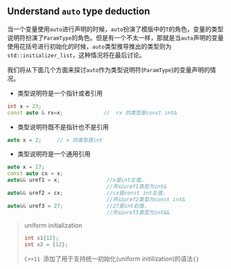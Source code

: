 ## Understand `auto` type deduction

当一个变量使用`auto`进行声明的时候，`auto`扮演了模版中的`T`的角色，变量的类型说明符扮演了`ParamType`的角色。但是有一个不太一样，那就是当`auto`声明的变量使用花括号进行初始化的时候，`auto`类型推导推出的类型则为`std::initializer_list`，这种情况将在最后讨论。



我们将从下面几个方面来探讨`auto`作为类型说明符(`ParamType`)的变量声明的情况。

* 类型说明符是一个指针或者引用

```c++
int x = 23;
const auto & rx=x;             //  rx 的类型是const int&
```

* 类型说明符既不是指针也不是引用

```c++
auto x = 2;		// x 的类型是int
```

* 类型说明符是一个通用引用

```c++
auto x = 27;   
const auto cx = x;
auto&& uref1 = x;               //x是int左值，
                                //所以uref1类型为int&
auto&& uref2 = cx;              //cx是const int左值，
                                //所以uref2类型为const int&
auto&& uref3 = 27;              //27是int右值，
                                //所以uref3类型为int&&
```

> uniform initialization
>
> ```c++
> int x1{12};
> int x2 = {12};
> ```
>
> `C++11 `添加了用于支持统一初始化(uniform initilization)的语法`{}` 





